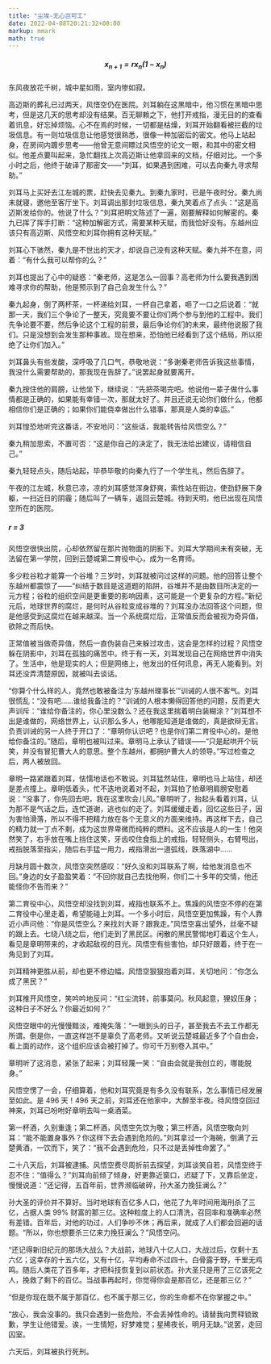 ```yaml
---
title: "尘埃-无心岂可工"
date: 2022-04-08T20:21:32+08:00
markup: mmark
math: true
---
```


##### $$x_{n+1} = rx_n(1-x_n)$$

东风夜放花千树，城中星如雨，室内惨如寂。

高迈斯的葬礼已过两天，风悟空仍在医院。刘耳躺在这黑暗中，他习惯在黑暗中思考，但是这几天的思考却没有结果。百无聊赖之下，他打开戒指，漫无目的的查看着讯息，好忘掉烦恼。心不在焉的时候，一切都是枯燥，刘耳开始翻看被拦截的垃圾信息。有一则垃圾信息让他感觉很熟悉，很像一种加密后的密文。他马上站起身，在房间内踱步思考——他曾无意间瞟过风悟空的论文一眼，和其中的密文相似。他差点要叫起来，急忙翻找上次高迈斯让他拿回来的文档，仔细对比。一个多小时之后，他终于破译了那密文——“刘耳，如果遇到困难，可以去向秦九寻求帮助。”

刘耳马上买好去江左城的票，赶快去见秦九。到秦九家时，已是午夜时分。秦九尚未就寝，邀他至客厅坐下。刘耳调出那封垃圾信息，秦九笑着点了点头：“这是高迈斯发给你的。他说了什么？”刘耳把明文陈述了一遍，刚要解释如何解密的。秦九已挥了挥手打断：“这种加解密方式，需要某种天赋，而我恰好没有。东越州应该只有高迈斯、风悟空和刘耳你拥有这种天赋。”

刘耳心下骇然，秦九是不世出的天才，却说自己没有这种天赋。秦九并不在意，问着：“有什么我可以帮你的么？”

刘耳也提出了心中的疑惑：“秦老师，这是怎么一回事？高老师为什么要我遇到困难寻求你的帮助，他是预示到了自己会发生什么？”

秦九起身，倒了两杯茶，一杯递给刘耳，一杯自己拿着，咂了一口之后说着：“就那一天，我们三个争论了一整天，究竟要不要让你们两个参与到他的工程中。我们先争论要不要，然后争论这个工程的前景，最后争论你们的未来，最终他说服了我们。只是没想到会发生那种事故。现在想来，恐怕他已经看到了这个结局，所以拒绝了让你们加入。”

刘耳鼻头有些发酸，深呼吸了几口气，恭敬地说：“多谢秦老师告诉我这些事情，我没什么需要帮助的，那我现在告辞了。”说罢起身就要离开。

秦九按住他的肩膀，让他坐下，继续说：“先把茶喝完吧。他说他一辈子做什么事情都是正确的，如果能有幸错一次，那就太好了。并且还说无论你们做什么，他都相信你们是正确的；如果你们能侥幸做出什么错事，那真是人类的幸运。”

刘耳惶恐地听完这番话，不安地问：“这些话，我能转告给风悟空么？”

秦九稍加思索，不置可否：“这是你自己的决定了，我无法给出建议，请相信自己。”

秦九轻轻点头，随后站起，毕恭毕敬的向秦九行了一个学生礼，然后告辞了。

午夜的江左城，秋意已凉，凉的刘耳感觉浑身舒爽，索性站在街边，使劲舒展下身躯，一扫近日的阴霾；随后叫了一辆车，返回云楚城。待到天明，他已出现在风悟空所在的医院。

##### r = 3

风悟空很快出院，心却依然留在那片抛物面的阴影下。刘耳大学期间未有突破，无法留在第一学院，回到云楚城第二育役中心，成为一名育师。

多少粒谷粒才能算一个谷堆？三岁时，刘耳就被问过这样的问题。他的回答让整个东越州都震惊了——“纠结于数目是这道题的陷阱，谷堆并不是由数目所决定的一元方程；谷粒的组织空间是更重要的影响因素，这可能是一个更复杂的方程。”新纪元后，地球世界的腐烂，是何时从谷粒变成谷堆的？刘耳没办法回答这个问题，但是他感受到这腐烂在越来越深。当一个系统腐烂后，正常值反而会被视为奇异值，欲除之而后快。

正常值被当做奇异值，然后一直伪装自己来躲过攻击，这会是怎样的过程？风悟空躲在阴影中，刘耳在孤独的痛苦中。终于有一天，刘耳发现自己在网络世界中消失了。生活中，他是现实的人；但是网络上，他发出的任何讯息，再无人能看到。刘耳还没弄清楚原因，就被叫去谈话。

“你算个什么样的人，竟然也敢被备注为‘东越州理事长’”训诫的人很不客气。刘耳很慌乱：“没有吧……谁给我备注的？”训诫的人根本懒得回答他的问题，反而更大声训斥：“谁给你备注的，你心里没数么？还在我这里揣着明白装糊涂？”刘耳想不出是谁做的，网络世界上，认识那么多人，他哪能知道是谁做的，真是欲辩无言。负责训诫的另一人终于开口了：“章明你认识吧？也是你们第二育役中心的。是他给你备注的。”随后，章明也被叫过来。章明马上承认了错误——“只是起哄开个玩笑，并没有冒犯曹大人的意思。整个东越州，都拥护曹大人的领导。”写过检查之后，两人被放回。

章明一路紧跟着刘耳，怯懦地话也不敢说。刘耳猛然站住，章明也马上站住，却还是差点撞上。章明低着头，忙不迭地说着对不起，刘耳拍了拍章明肩膀安慰着说：“没事了，你先回去吧，我在这里吹会儿风。”章明听了，抬起头看着刘耳，认为那不是气话之后，连忙道谢，逃也似的走了。刘耳缓缓走着，回忆这些日子，因为害怕滑落，所以不得不把精力放在各个无意义的方面来维持。再这样下去，自己的精力就一丁点不剩，成为这世界卑微而纯粹的燃料。这不应该是人的一生！他突然笑了，右手放在嘴上挡住这笑，牙齿咬住食指上的戒指，轻轻侧头，右臂甩出，戒指脱落至指尖，随后右手猛一用力，戒指滑出一道弧线，跌落湖中……

月缺月圆十数次，风悟空突然感叹：“好久没和刘耳联系了啊，给他发消息也不回。”身边的女子盈盈笑着：“不回你就自己去找他啊，你们二十多年的交情，他还能怪你不告而来？”

第二育役中心，风悟空却没找到刘耳，戒指也联系不上。焦躁的风悟空不停的在第二育役中心里走着，希望能碰上刘耳。一个多小时后，风悟空更加焦躁，有个人靠近小声问他：“你是风悟空么？来找刘大哥？跟我走。”风悟空喜出望外，丝毫不疑的跟上去。七绕八绕之后，他们走到了黑民区。闲散的黑民警惕地盯着这个生人，看见是章明带来的，才收起敌视的目光。风悟空有些害怕，却只好跟着，终于在一角见到了刘耳。

刘耳精神更胜从前，却也更不修边幅。风悟空狠狠抱着刘耳，关切地问：“你怎么成了黑民？”

刘耳推开风悟空，笑吟吟地反问：“红尘流转，前事莫问。秋风起意，狸奴压身；这种日子不好么？你最近如何？”

风悟空眼中的光慢慢黯淡，难掩失落：“一眼到头的日子，甚至我去不去工作都无所谓。倒是你，一直这样岂不是辜负了高老师。又听说云楚城最近多了个自由会，看上面的动作，这个组织应该会被打掉了。你可千万别卷入其中。”

章明听了这消息，紧张了起来；刘耳轻蔑一笑：“自由会就是我创立的，哪能脱身。”

风悟空愣了一会，仔细算着，他和刘耳究竟是有多久没有联系，怎么事情已经发展至如此。是 496 天！496 天之前，刘耳还在他家中，大醉至半夜。待风悟空回过神来，刘耳已吩咐好章明去叫一桌酒菜。

第一杯酒，久别重逢；第二杯酒，风悟空先饮为敬；第三杯酒，风悟空敬向刘耳：“能不能置身事外？你这样下去会遇到危险的。”刘耳拿过一个海碗，倒满了云楚黄酒，一饮而下，笑了：“我不会遇到危险，只不过是丢掉性命罢了。”

二十八天后，刘耳被逮捕。风悟空费尽周折前去探望，刘耳谈笑自若，风悟空终于忍不住：“值得么？”刘耳向前倾了倾身，好更靠近窗口，迟疑了下，又靠后坐定，慢慢说道：“还记得，五百年前，世界濒临破碎，孙大圣力挽狂澜么？”

孙大圣的评价并不算好。当时地球有百亿多人口，他花了九年时间用海刑杀了三亿，占据人类 99% 财富的那三亿。这种粒度上的人口清洗，召回率和准确率必然有差错。百年后，对他的功过，人们争吵不休；再后来，就成了人们都会回避的话题。“所以，你也想要杀三亿来力挽狂澜么？”风悟空问。

“还记得新旧纪元的那场大战么？大战前，地球八十亿人口，大战过后，仅剩十五六亿；这幸存的十五六亿，又有十亿，平均寿命不过四十。白骨露于野，千里无鸡鸣。随后人类花了百多年，才把科技恢复到以前状态。孙大圣只是用了三亿该死之人，挽救了剩下的百亿。当战事再起时，你觉得你会是那百亿，还是那三亿？”

“但是你现在既不属于那百亿，也不属于那三亿，你的生命都不在你掌握之中。”

“放心，我会没事的。我只会遇到一些危险，不会丢掉性命的。请替我向贾释锁致歉，学生让他错爱。诶，一生情短，好梦难觉；星稀夜长，明月无缺。”说罢，走回囚室。

六天后，刘耳被执行死刑。
